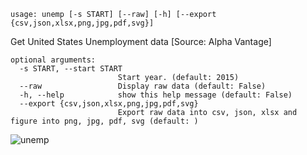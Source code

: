 ```
usage: unemp [-s START] [--raw] [-h] [--export {csv,json,xlsx,png,jpg,pdf,svg}]
```

Get United States Unemployment data [Source: Alpha Vantage]

```
optional arguments:
  -s START, --start START
                        Start year. (default: 2015)
  --raw                 Display raw data (default: False)
  -h, --help            show this help message (default: False)
  --export {csv,json,xlsx,png,jpg,pdf,svg}
                        Export raw data into csv, json, xlsx and figure into png, jpg, pdf, svg (default: )
```

![unemp](https://user-images.githubusercontent.com/46355364/154045855-f8342f3e-d9c5-4b77-9a76-862cd45a4e59.png)
